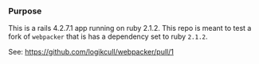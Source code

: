 ### Purpose
This is a rails 4.2.7.1 app running on ruby 2.1.2.
This repo is meant to test a fork of `webpacker` that is has a dependency set to ruby `2.1.2`.

See: https://github.com/logikcull/webpacker/pull/1
